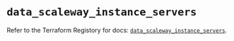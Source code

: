 # `data_scaleway_instance_servers`

Refer to the Terraform Registory for docs: [`data_scaleway_instance_servers`](https://registry.terraform.io/providers/scaleway/scaleway/2.27.0/docs/data-sources/instance_servers).
